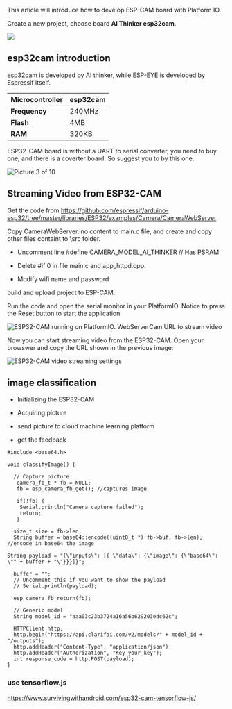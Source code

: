 This article will introduce how to develop ESP-CAM board with Platform IO.

Create a new project, choose board **Al Thinker esp32cam**.

![](C:\Project\Website\docs\docs\esp32\images\2021-06-09-09-46-24-image.png)

## esp32cam introduction

esp32cam is developed by AI thinker, while ESP-EYE is developed by Espressif itself.

| **Microcontroller** | esp32cam |
| ------------------- | -------- |
| **Frequency**       | 240MHz   |
| **Flash**           | 4MB      |
| **RAM**             | 320KB    |

ESP32-CAM board is without a UART to serial converter, you need to buy one, and there is a coverter board. So suggest you to by this one.

![Picture 3 of 10](https://i.ebayimg.com/images/g/pwIAAOSwiItft8-q/s-l640.jpg)

## Streaming Video from ESP32-CAM

Get the code from https://github.com/espressif/arduino-esp32/tree/master/libraries/ESP32/examples/Camera/CameraWebServer

Copy CameraWebServer.ino content to main.c file, and create and copy other files containt to \src folder.

- Uncomment line #define CAMERA_MODEL_AI_THINKER // Has PSRAM

- Delete #if 0 in file main.c and app_httpd.cpp.

- Modify wifi name and password

build and upload project to ESP-CAM.

Run the code and open the serial monitor in your PlatformIO. Notice to press the Reset button to start the application

![ESP32-CAM running on PlatformIO. WebServerCam URL to stream video](https://www.survivingwithandroid.com/wp-content/uploads/2020/05/esp32-cam-running.png)

Now you can start streaming video from the ESP32-CAM. Open your browswer and copy the URL shown in the previous image:

![ESP32-CAM video streaming settings](https://www.survivingwithandroid.com/wp-content/uploads/2020/05/esp32-cam-ov2640-video-streaming-min-1024x536.png)

## image classification

- Initializing the ESP32-CAM

- Acquiring picture

- send picture to cloud machine learning platform

- get the feedback

```arduino
#include <base64.h>

void classifyImage() {
  
  // Capture picture
   camera_fb_t * fb = NULL;
   fb = esp_camera_fb_get(); //captures image
   
   if(!fb) {
    Serial.println("Camera capture failed");
    return;
   }

  size_t size = fb->len;
  String buffer = base64::encode((uint8_t *) fb->buf, fb->len); //encode in base64 the image
  
String payload = "{\"inputs\": [{ \"data\": {\"image\": {\"base64\": \"" + buffer + "\"}}}]}";

  buffer = "";
  // Uncomment this if you want to show the payload
  // Serial.println(payload);

  esp_camera_fb_return(fb);
  
  // Generic model
  String model_id = "aaa03c23b3724a16a56b629203edc62c";

  HTTPClient http;
  http.begin("https://api.clarifai.com/v2/models/" + model_id + "/outputs");
  http.addHeader("Content-Type", "application/json");     
  http.addHeader("Authorization", "Key your_key"); 
  int response_code = http.POST(payload);
}
```

### use tensorflow.js

https://www.survivingwithandroid.com/esp32-cam-tensorflow-js/
